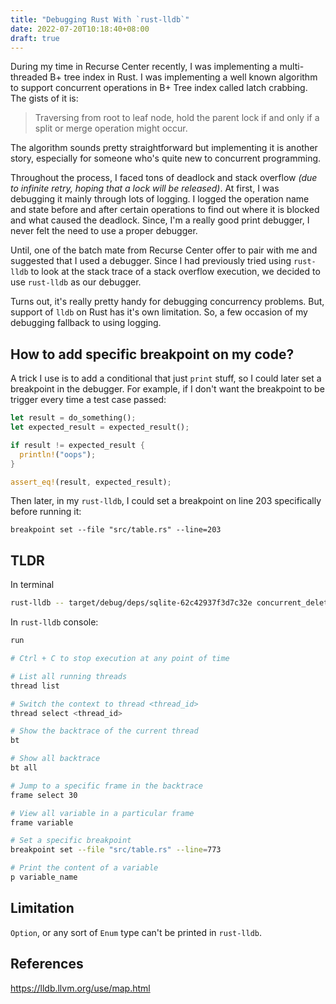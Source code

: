```yaml
---
title: "Debugging Rust With `rust-lldb`"
date: 2022-07-20T10:18:40+08:00
draft: true
---
```


During my time in Recurse Center recently, I was implementing a multi-threaded
B+ tree index in Rust. I was implementing a well known algorithm to support
concurrent operations in B+ Tree index called latch crabbing. The gists of it is:

> Traversing from root to leaf node, hold the parent lock if and only if
a split or merge operation might occur.

The algorithm sounds pretty straightforward but implementing it is another story,
especially for someone who's quite new to concurrent programming.

Throughout the process, I faced tons of deadlock and stack overflow _(due to
infinite retry, hoping that a lock will be released)_. At first, I was debugging it
mainly through lots of logging. I logged the operation name and state before and after
certain operations to find out where it is blocked and what caused the
deadlock. Since, I'm a really good print debugger, I never felt the need to use
a proper debugger.

Until, one of the batch mate from Recurse Center offer to pair with me and
suggested that I used a debugger. Since I had previously tried using
`rust-lldb` to look at the stack trace of a stack overflow execution, we
decided to use `rust-lldb` as our debugger.

Turns out, it's really pretty handy for debugging concurrency problems. But,
support of `lldb` on Rust has it's own limitation. So, a few occasion
of my debugging fallback to using logging.

## How to add specific breakpoint on my code?

A trick I use is to add a conditional that just `print` stuff, so I could later
set a breakpoint in the debugger. For example, if I don't want the
breakpoint to be trigger every time a test case passed:

```rust {linenos=inline,hl_lines=5,linenostart=199}
let result = do_something();
let expected_result = expected_result();

if result != expected_result {
  println!("oops");
}

assert_eq!(result, expected_result);
```

Then later, in my `rust-lldb`, I could set a breakpoint on line 203
specifically before running it:

```
breakpoint set --file "src/table.rs" --line=203
```


## TLDR

In terminal

```bash
rust-lldb -- target/debug/deps/sqlite-62c42937f3d7c32e concurrent_delete_and_select
```

In `rust-lldb` console:

```bash
run

# Ctrl + C to stop execution at any point of time

# List all running threads
thread list

# Switch the context to thread <thread_id>
thread select <thread_id>

# Show the backtrace of the current thread
bt

# Show all backtrace
bt all

# Jump to a specific frame in the backtrace
frame select 30

# View all variable in a particular frame
frame variable

# Set a specific breakpoint
breakpoint set --file "src/table.rs" --line=773

# Print the content of a variable
p variable_name
```


## Limitation

`Option`, or any sort of `Enum` type can't be printed in `rust-lldb`.


## References

https://lldb.llvm.org/use/map.html

